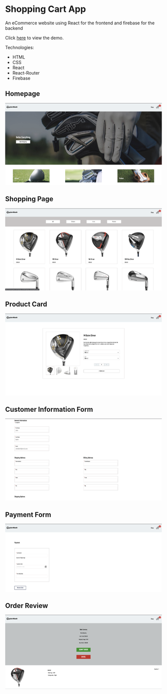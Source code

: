 # Shopping Cart App

An eCommerce website using React for the frontend and firebase for the backend

Click [here](https://scotttp.github.io/shopping-cart/#/) to view the demo.

Technologies:

- HTML
- CSS
- React
- React-Router
- Firebase

## Homepage

![Alt text](https://github.com/ScotttP/shopping-cart/blob/master/shoppingCart-homepage.png?raw=true)

## Shopping Page

![Alt text](https://github.com/ScotttP/shopping-cart/blob/master/shoppingCart-shop.png?raw=true)

## Product Card

![Alt text](https://github.com/ScotttP/shopping-cart/blob/master/shoppingCart-productCard.png?raw=true)

## Customer Information Form

![Alt text](https://github.com/ScotttP/shopping-cart/blob/master/shoppingCart-customerInfo.png?raw=true)

## Payment Form

![Alt text](https://github.com/ScotttP/shopping-cart/blob/master/shoppingCart-payment.png?raw=true)

## Order Review

![Alt text](https://github.com/ScotttP/shopping-cart/blob/master/shoppingCart-orderReview.png?raw=true)
